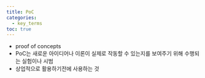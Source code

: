 ```yaml
---
title: PoC
categories:
  - key_terms
toc: true
---
```


- proof of concepts
- PoC는 새로운 아이디어나 이론이 실제로 작동할 수 있는지를 보여주기 위해 수행되는 실험이나 시범
- 상업적으로 활용하기전에 사용하는 것